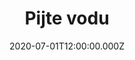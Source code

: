 ---
title: Pijte vodu
status: Published
date: 2020-07-01T12:00:00.000Z
text: |-
  [: Pijte vodu\
  pijte pitnou vodu\
  pijte vodu\
  a nepijte rum :]

  Jeden smutný ajznboňák\
  pil na pátém nástupišti ajerkoňak\
  huba se mu slepila\
  dýzl lokomotiva ho zabila

  V rodině u Becherů\
  becherovku pijou přímo ze džberů\
  proto všichni Becheři\
  mají trable s játrama a páteří

  Pil som vodku značky Gorbatschow\
  a potom povedal som všeličo a volačo\
  vyfásol som za to tri roky\
  teraz pijem chlorované patoky

  Jesteśmy chłopci z Warszawy\
  jeżdżimy pociągiem za robotą do Ostrawy\
  cztery litry wódki a mnóstwo piw\
  po prostu bardzo fajny kolektyw

  Jedna paní v Americe\
  ztrapnila se převelice\
  vypila na ex rum\
  a poblila jim Bílý dům

  Pijte vodu\
  pijte pitnou vodu\
  pijte vodu\
  a nepijte rum\
  rum,rum-bum-bum
---